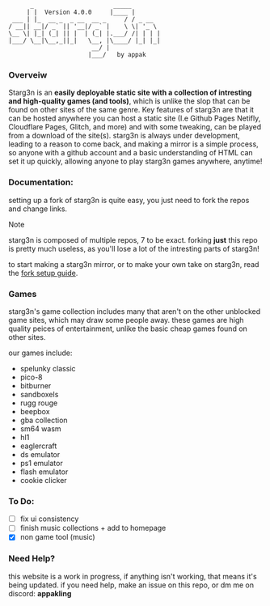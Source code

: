 ```
      _                      _____        
     | |  Version 4.0.0     |____ |       
 ___ | |_  __ _  _ __  __ _     / / _ __  
/ __|| __|/ _` || '__|/ _` |    \ \| '_ \ 
\__ \| |_| (_| || |  | (_| |.___/ /| | | |
|___/ \__|\__,_||_|   \__, |\____/ |_| |_|
                       __/ |              
                      |___/   by appak
```
### Overveiw
Starg3n is an **easily deployable static site with a collection of intresting and high-quality games (and tools)**, which is unlike the slop that can be found on other sites of the same genre. Key features of starg3n are that it can be hosted anywhere you can host a static site (I.e Github Pages Netifly, Cloudflare Pages, Glitch, and more) and with some tweaking, can be played from a download of the site(s). starg3n is always under development, leading to a reason to come back, and making a mirror is a simple process, so anyone with a github account and a basic understanding of HTML can set it up quickly, allowing anyone to play starg3n games anywhere, anytime!

### Documentation:
setting up a fork of starg3n is quite easy, you just need to fork the repos and change links.
> [!NOTE]
> starg3n is composed of multiple repos, 7 to be exact. forking **just** this repo is pretty much useless, as you'll lose a lot of the intresting parts of starg3n!

to start making a starg3n mirror, or to make your own take on starg3n, read the [fork setup guide](https://github.com/starg3n/starg3n.github.io/blob/main/forksetup.md).

### Games
starg3n's game collection includes many that aren't on the other unblocked game sites, which may draw some people away. these games are high quality peices of entertainment, unlike the basic cheap games found on other sites.

our games include:
- spelunky classic
- pico-8
- bitburner
- sandboxels
- rugg rouge
- beepbox
- gba collection
- sm64 wasm
- hl1
- eaglercraft
- ds emulator
- ps1 emulator
- flash emulator
- cookie clicker


### To Do:
  - [ ] fix ui consistency
  - [ ] finish music collections + add to homepage
  - [X] non game tool (music) 

### Need Help?
this website is a work in progress, if anything isn't working, that means it's being updated.
if you need help, make an issue on this repo, or dm me on discord: **appakling**
